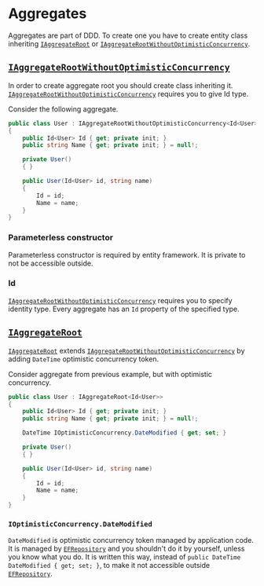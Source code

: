 # Aggregates

Aggregates are part of DDD. To create one you have to create entity class inheriting [`IAggregateRoot`](../../src/Domain/LeanCode.DomainModels/Model/IAggregateRoot.cs) or [`IAggregateRootWithoutOptimisticConcurrency`](../../src/Domain/LeanCode.DomainModels/Model/IAggregateRoot.cs).

## [`IAggregateRootWithoutOptimisticConcurrency`](../../src/Domain/LeanCode.DomainModels/Model/IAggregateRoot.cs)

In order to create aggregate root you should create class inheriting it. [`IAggregateRootWithoutOptimisticConcurrency`](../../src/Domain/LeanCode.DomainModels/Model/IAggregateRoot.cs) requires you to give Id type.

Consider the following aggregate.

```csharp
public class User : IAggregateRootWithoutOptimisticConcurrency<Id<User>>
{
    public Id<User> Id { get; private init; }
    public string Name { get; private init; } = null!;

    private User()
    { }

    public User(Id<User> id, string name)
    {
        Id = id;
        Name = name;
    }
}
```

### Parameterless constructor

Parameterless constructor is required by entity framework. It is private to not be accessible outside.

### Id

[`IAggregateRootWithoutOptimisticConcurrency`](../../src/Domain/LeanCode.DomainModels/Model/IAggregateRoot.cs) requires you to specify identity type. Every aggregate has an `Id` property of the specified type.

## [`IAggregateRoot`](../../src/Domain/LeanCode.DomainModels/Model/IAggregateRoot.cs)

[`IAggregateRoot`](../../src/Domain/LeanCode.DomainModels/Model/IAggregateRoot.cs) extends [`IAggregateRootWithoutOptimisticConcurrency`](../../src/Domain/LeanCode.DomainModels/Model/IAggregateRoot.cs) by adding `DateTime` optimistic concurrency token.

Consider aggregate from previous example, but with optimistic concurrency.

```csharp
public class User : IAggregateRoot<Id<User>>
{
    public Id<User> Id { get; private init; }
    public string Name { get; private init; } = null!;

    DateTime IOptimisticConcurrency.DateModified { get; set; }

    private User()
    { }

    public User(Id<User> id, string name)
    {
        Id = id;
        Name = name;
    }
}
```

### `IOptimisticConcurrency.DateModified`

`DateModified` is optimistic concurrency token managed by application code. It is managed by [`EFRepository`](../../src/Domain/LeanCode.DomainModels.EF/EFRepository.cs) and you shouldn't do it by yourself, unless you know what you do. It is written this way, instead of `public DateTime DateModified { get; set; }`, to make it not accessible outside [`EFRepository`](../../src/Domain/LeanCode.DomainModels.EF/EFRepository.cs).
